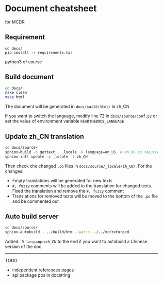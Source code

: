 # Document cheatsheet

for MCDR

## Requirement

```
cd docs/
pip install -r requirements.txt
```

python3 of course

## Build document

```bash
cd docs/
make clean
make html
```

The document will be generated in `docs/build/html/` in zh_CN

If you want to switch the language, modify line 72 in `docs/source/conf.py` or set the value of environment variable `READTHEDOCS_LANGUAGE`

## Update zh_CN translation

```bash
cd docs/source/
sphinx-build -b gettext . _locale -D language=en_US  # en_US is required to be used when updating translation so the base language is correct
sphinx-intl update -p _locale -l zh_CN
```

Then check che changed `.po` files in `docs/source/_locale/zh_CN/`. For the changes:

- Empty translations will be generated for new texts
- `#, fuzzy` comments will be added to the translation for changed texts. Fixed the translation and remove the `#, fuzzy` comment
- Translations for removed texts will be moved to the bottom of the `.po` file and be commented out

## Auto build server

```bash
cd docs/source/
sphinx-autobuild . ../build/htm --watch ../../mcdreforged
```

Added `-D language=zh_CN` to the end if you want to autobuild a Chinese version of the doc

---------

TODO

- independent references pages
- api package pos in docstring
